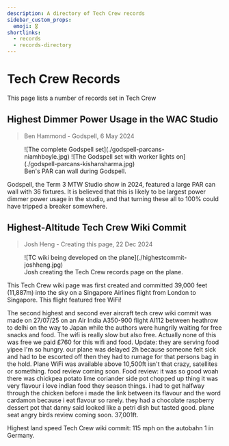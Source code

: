 ```yaml
---
description: A directory of Tech Crew records
sidebar_custom_props:
  emoji: 🎖️
shortlinks:
  - records
  - records-directory
---
```


# Tech Crew Records

This page lists a number of records set in Tech Crew

## Highest Dimmer Power Usage in the WAC Studio

> Ben Hammond - Godspell, 6 May 2024

<figure>
    <div class="img-gallery img-small">
    ![The complete Godspell set](./godspell-parcans-niamhboyle.jpg)
    ![The Godspell set with worker lights on](./godspell-parcans-kishansharma.jpg)
    </div>
    <figcaption>Ben's PAR can wall during Godspell.</figcaption>
</figure>

Godspell, the Term 3 MTW Studio show in 2024, featured a large PAR can wall with 36 fixtures. It is believed that this
is likely to be largest power dimmer power usage in the studio, and that turning these all to 100% could have tripped a
breaker somewhere.

## Highest-Altitude Tech Crew Wiki Commit

> Josh Heng - Creating this page, 22 Dec 2024

<figure>
    <div class="img-small">
    ![TC wiki being developed on the plane](./highestcommit-joshheng.jpg)
    </div>
    <figcaption>Josh creating the Tech Crew records page on the plane.</figcaption>
</figure>

This Tech Crew wiki page was first created and committed 39,000 feet (11,887m) into the sky on a Singapore Airlines
flight from London to Singapore. This flight featured free WiFi!

The second highest and second ever aircraft tech crew wiki commit was made on 27/07/25 on an Air India A350-900 flight
AI112 between heathrow to delhi on the way to Japan while the authors were hungrily waiting for free snacks and food.
The wifi is really slow but also free. Actually none of this was free we paid £760 for this wifi and food. Update: they
are serving food yipee I'm so hungry. our plane was delayed 2h because someone felt sick and had to be escorted off then
they had to rumage for that persons bag in the hold. Plane WiFi was available above 10,500ft isn't that crazy,
satellites or something. food review coming soon. Food review: it was so good woah there was chickpea potato lime
coriander side pot chopped up thing it was very flavour i love indian food they season things. i had to get halfway
through the chicken before i made the link between its flavour and the word cardamon because i eat flavour so rarely.
they had a chocolate raspberry dessert pot that danny said looked like a petri dish but tasted good. plane seat angry
birds review coming soon. 37,001ft. 


Highest land speed Tech Crew wiki commit: 115 mph on the autobahn 1 in Germany. 


